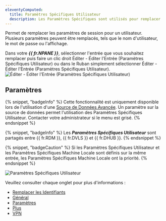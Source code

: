 ```yaml
---
eleventyComputed:
  title: Paramètres Spécifiques Utilisateur
  description: Les Paramètres Spécifiques sont utilisés pour remplacer les propriétés d'une entrée.
---
```

Permet de remplacer les paramètres de session pour un utilisateur. Plusieurs paramètres peuvent être remplacés, tels que le nom d'utilisateur, le mot de passe ou l'affichage.

Dans votre ***{{ fr.NPANE }}***, sélectionner l'entrée que vous souhaitez remplacer puis faire un clic droit Éditer - Éditer l'Entrée (Paramètres Spécifiques Utilisateur) ou dans le Ruban simplement sélectionner Éditer - Éditer l'Entrée (Paramètres Spécifiques Utilisateur).
![Éditer - Éditer l'Entrée (Paramètres Spécifiques Utilisateur)](https://cdnweb.devolutions.net/docs/docs_en_rdm_mac_RDMMac6056.png)

## Paramètres

{% snippet, "badgeInfo" %}
Cette fonctionnalité est uniquement disponible lors de l'utilisation d'une [Source de Données Avancée](/rdm/mac/data-sources/data-sources-types/advanced-data-sources/). Un paramètre sur la source de données permet l'utilisation des Paramètres Spécifiques Utilisateur. Contacter votre administrateur si le menu est grisé.
{% endsnippet %}

{% snippet, "badgeInfo" %}
Les ***Paramètres Spécifiques Utilisateur*** sont partagés entre {{ fr.RDM }}, {{ fr.DVLS }} et {{ fr.DHUB }}.
{% endsnippet %}

{% snippet, "badgeCaution" %}
Si les Paramètres Spécifiques Utilisateur et les Paramètres Spécifiques Machine Locale sont définis sur la même entrée, les Paramètres Spécifiques Machine Locale ont la priorité.
{% endsnippet %}

![Paramètres Spécifiques Utilisateur](https://cdnweb.devolutions.net/docs/docs_en_rdm_mac_RDMMac6057.png)

Veuillez consulter chaque onglet pour plus d'informations :

* [Remplacer les Identifiants](/rdm/mac/commands/edit/setting-overrides/user-specific-settings/override-credentials/)
* [Général](/rdm/mac/commands/edit/setting-overrides/user-specific-settings/general/)
* [Paramètres](/rdm/mac/commands/edit/setting-overrides/user-specific-settings/settings/)
* [Plus](/rdm/mac/commands/edit/setting-overrides/user-specific-settings/more/)
* [VPN](/rdm/mac/commands/edit/setting-overrides/user-specific-settings/vpn/)
